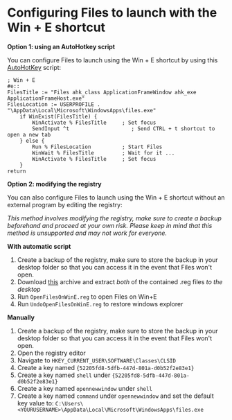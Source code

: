 # Configuring Files to launch with the Win + E shortcut

**Option 1: using an AutoHotkey script**

You can configure Files to launch using the Win + E shortcut by using this [AutoHotKey](https://www.autohotkey.com/) script:
```
; Win + E
#e::
FilesTitle := "Files ahk_class ApplicationFrameWindow ahk_exe ApplicationFrameHost.exe"
FilesLocation := USERPROFILE . "\AppData\Local\Microsoft\WindowsApps\files.exe"
    if WinExist(FilesTitle) {
        WinActivate % FilesTitle     ; Set focus
        SendInput ^t                    ; Send CTRL + t shortcut to open a new tab
    } else {
        Run % FilesLocation          ; Start Files
        WinWait % FilesTitle         ; Wait for it ...
        WinActivate % FilesTitle     ; Set focus
    }
return
```

**Option 2: modifying the registry**

You can also configure Files to launch using the Win + E shortcut without an external program by editing the registry:

*This method involves modifying the registry, make sure to create a backup beforehand and proceed at your own risk. Please keep in mind that this method is unsupported and may not work for everyone.*

**With automatic script**
1. Create a backup of the registry, make sure to store the backup in your desktop folder so that you can access it in the event that Files won't open.
2. Download [this](https://raw.githubusercontent.com/files-community/files-community.github.io/main/data/OpenFilesOnWinE.zip) archive and extract *both* of the contained .reg files *to the desktop*
3. Run `OpenFilesOnWinE.reg` to open Files on Win+E
4. Run `UndoOpenFilesOnWinE.reg` to restore windows explorer

**Manually**
1. Create a backup of the registry, make sure to store the backup in your desktop folder so that you can access it in the event that Files won't open.
2. Open the registry editor
3. Navigate to `HKEY_CURRENT_USER\SOFTWARE\Classes\CLSID`
4. Create a key named `{52205fd8-5dfb-447d-801a-d0b52f2e83e1}`
5. Create a key named `shell` under `{52205fd8-5dfb-447d-801a-d0b52f2e83e1}`
5. Create a key named `opennewwindow` under `shell`
5. Create a key named `command` under `opennewwindow` and set the default key value to:
`C:\Users\<YOURUSERNAME>\AppData\Local\Microsoft\WindowsApps\files.exe`
